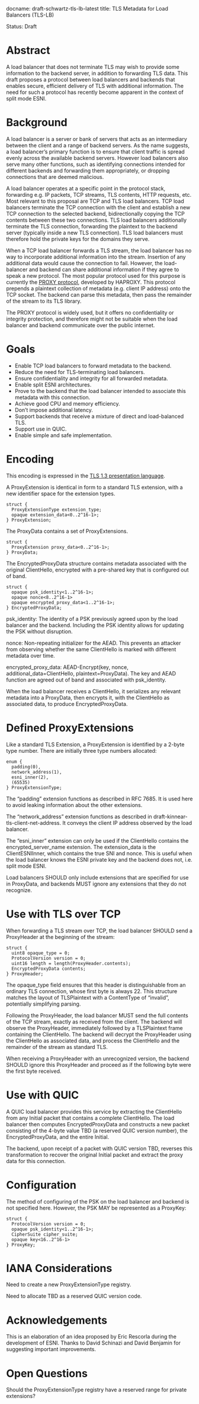 docname: draft-schwartz-tls-lb-latest
title: TLS Metadata for Load Balancers (TLS-LB)

Status: Draft


# Abstract

A load balancer that does not terminate TLS may wish to provide some information to the backend server, in addition to forwarding TLS data.  This draft proposes a protocol between load balancers and backends that enables secure, efficient delivery of TLS with additional information.  The need for such a protocol has recently become apparent in the context of split mode ESNI.


# Background

A load balancer is a server or bank of servers that acts as an intermediary between the client and a range of backend servers.  As the name suggests, a load balancer’s primary function is to ensure that client traffic is spread evenly across the available backend servers.  However load balancers also serve many other functions, such as identifying connections intended for different backends and forwarding them appropriately, or dropping connections that are deemed malicious.

A load balancer operates at a specific point in the protocol stack, forwarding e.g. IP packets, TCP streams, TLS contents, HTTP requests, etc.  Most relevant to this proposal are TCP and TLS load balancers.  TCP load balancers terminate the TCP connection with the client and establish a new TCP connection to the selected backend, bidirectionally copying the TCP contents between these two connections.  TLS load balancers additionally terminate the TLS connection, forwarding the plaintext to the backend server (typically inside a new TLS connection).  TLS load balancers must therefore hold the private keys for the domains they serve.

When a TCP load balancer forwards a TLS stream, the load balancer has no way to incorporate additional information into the stream.  Insertion of any additional data would cause the connection to fail.  However, the load-balancer and backend can share additional information if they agree to speak a new protocol.  The most popular protocol used for this purpose is currently the [PROXY protocol](https://www.haproxy.org/download/1.8/doc/proxy-protocol.txt), developed by HAPROXY.  This protocol prepends a plaintext collection of metadata (e.g. client IP address) onto the TCP socket.  The backend can parse this metadata, then pass the remainder of the stream to its TLS library.

The PROXY protocol is widely used, but it offers no confidentiality or integrity protection, and therefore might not be suitable when the load balancer and backend communicate over the public internet.


# Goals

*   Enable TCP load balancers to forward metadata to the backend.
*   Reduce the need for TLS-terminating load balancers.
*   Ensure confidentiality and integrity for all forwarded metadata.
*   Enable split ESNI architectures.
*   Prove to the backend that the load balancer intended to associate this metadata with this connection.
*   Achieve good CPU and memory efficiency.
*   Don’t impose additional latency.
*   Support backends that receive a mixture of direct and load-balanced TLS.
*   Support use in QUIC.
*   Enable simple and safe implementation.


# Encoding

This encoding is expressed in the [TLS 1.3 presentation language](https://tools.ietf.org/html/rfc8446#section-3).

A ProxyExtension is identical in form to a standard TLS extension, with a new identifier space for the extension types.
```
struct {
  ProxyExtensionType extension_type;
  opaque extension_data<0..2^16-1>;
} ProxyExtension;
```


The ProxyData contains a set of ProxyExtensions.
```
struct {
  ProxyExtension proxy_data<0..2^16-1>;
} ProxyData;
```



The EncryptedProxyData structure contains metadata associated with the original ClientHello, encrypted with a pre-shared key that is configured out of band.
```
struct {
  opaque psk_identity<1..2^16-1>;
  opaque nonce<8..2^16-1>
  opaque encrypted_proxy_data<1..2^16-1>;
} EncryptedProxyData;
```

psk_identity: The identity of a PSK previously agreed upon by the load balancer and the backend.  Including the PSK identity allows for updating the PSK without disruption.

nonce: Non-repeating initializer for the AEAD.  This prevents an attacker from observing whether the same ClientHello is marked with different metadata over time.

encrypted_proxy_data: AEAD-Encrypt(key, nonce, additional_data=ClientHello, plaintext=ProxyData).  The key and AEAD function are agreed out of band and associated with psk_identity.

When the load balancer receives a ClientHello, it serializes any relevant metadata into a ProxyData, then encrypts it, with the ClientHello as associated data, to produce EncryptedProxyData.


# Defined ProxyExtensions

Like a standard TLS Extension, a ProxyExtension is identified by a 2-byte type number.  There are initially three type numbers allocated:
```
enum {
  padding(0),
  network_address(1),
  esni_inner(2),
  (65535)
} ProxyExtensionType;
```

The “padding” extension functions as described in RFC 7685.  It is used here to avoid leaking information about the other extensions.

The “network_address” extension functions as described in draft-kinnear-tls-client-net-address.  It conveys the client IP address observed by the load balancer.

The “esni_inner” extension can only be used if the ClientHello contains the encrypted_server_name extension.  The extension_data is the ClientESNIInner, which contains the true SNI and nonce.  This is useful when the load balancer knows the ESNI private key and the backend does not, i.e. split mode ESNI.

Load balancers SHOULD only include extensions that are specified for use in ProxyData, and backends MUST ignore any extensions that they do not recognize.


# Use with TLS over TCP

When forwarding a TLS stream over TCP, the load balancer SHOULD send a ProxyHeader at the beginning of the stream:
```
struct {
  uint8 opaque_type = 0;
  ProtocolVersion version = 0;
  uint16 length = length(ProxyHeader.contents);
  EncryptedProxyData contents;
} ProxyHeader;
```

The opaque_type field ensures that this header is distinguishable from an ordinary TLS connection, whose first byte is always 22.  This structure matches the layout of TLSPlaintext with a ContentType of “invalid”, potentially simplifying parsing.

Following the ProxyHeader, the load balancer MUST send the full contents of the TCP stream, exactly as received from the client.  The backend will observe the ProxyHeader, immediately followed by a TLSPlaintext frame containing the ClientHello.  The backend will decrypt the ProxyHeader using the ClientHello as associated data, and process the ClientHello and the remainder of the stream as standard TLS.

When receiving a ProxyHeader with an unrecognized version, the backend SHOULD ignore this ProxyHeader and proceed as if the following byte were the first byte received.


# Use with QUIC

A QUIC load balancer provides this service by extracting the ClientHello from any Initial packet that contains a complete ClientHello.  The load balancer then computes EncryptedProxyData and constructs a new packet consisting of the 4-byte value TBD (a reserved QUIC version number), the EncryptedProxyData, and the entire Initial.

The backend, upon receipt of a packet with QUIC version TBD, reverses this transformation to recover the original Initial packet and extract the proxy data for this connection.


# Configuration
The method of configuring of the PSK on the load balancer and backend is not specified here.  However, the PSK MAY be represented as a ProxyKey:
```
struct {
  ProtocolVersion version = 0;
  opaque psk_identity<1..2^16-1>;
  CipherSuite cipher_suite;
  opaque key<16..2^16-1>
} ProxyKey;
```

# IANA Considerations

Need to create a new ProxyExtensionType registry.

Need to allocate TBD as a reserved QUIC version code.


# Acknowledgements

This is an elaboration of an idea proposed by Eric Rescorla during the development of ESNI.  Thanks to David Schinazi and David Benjamin for suggesting important improvements.


# Open Questions

Should the ProxyExtensionType registry have a reserved range for private extensions?

